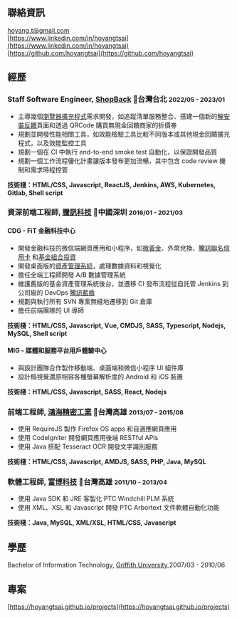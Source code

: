 ## 聯絡資訊

<i class="fas fa-envelope-square fa-lg"></i> [hoyang.t@gmail.com](mailto:hoyang.t@gmail.com)<br/>
<i class="fab fa-linkedin fa-lg"></i> [https://www.linkedin.com/in/hoyangtsai](https://www.linkedin.com/in/hoyangtsai)<br/>
<i class="fab fa-github-square fa-lg"></i> [https://github.com/hoyangtsai](https://github.com/hoyangtsai)<br/>

## 經歷

### Staff Software Engineer, <a href="https://corporate.shopback.com" target="_blank">ShopBack</a> 📍台灣台北 <small><time class="term">2022/05 - 2023/01</time></small>

- 主導幾個[瀏覽器擴充程式](https://chrome.google.com/webstore/detail/shopback-button-cashback/djjjmdgomejlopjnccoejdhgjmiappap)需求開發，如追蹤清單服務整合、搭建一個新的[解安裝反饋](https://www.shopback.com/uninstall)頁面和透過 QRCode 購買無現金回饋商家的折價券
- 規劃並開發性能相關工具，如效能檢驗工具比較不同版本或其他現金回饋擴充程式，以及效能監控工具
- 規劃一個在 CI 中執行 end-to-end smoke test 自動化，以保證開發品質
- 規劃一個工作流程優化計畫讓版本發布更加流暢，其中包含 code review 機制和需求時程控管

<b>技術棧：HTML/CSS, Javascript, ReactJS, Jenkins, AWS, Kubernetes, Gitlab, Shell script</b>

### 資深前端工程師, <a href="https://www.tencent.com" target="_blank">騰訊科技</a> 📍中國深圳 <small><time class="term">2016/01 - 2021/03</time></small>

#### CDG - FiT 金融科技中心

- 開發金融科技的微信端網頁應用和小程序，如[微黃金](https://hoyangtsai.github.io/projects/#gold-investment)、外幣兌換、[騰訊聯名信用卡](https://hoyangtsai.github.io/projects/#tencent-co-branded-credit-card) 和[基金組合投資](https://hoyangtsai.github.io/projects/#fund-portfolio-investment)
- 開發桌面版的[資產管理系統](https://hoyangtsai.github.io/projects/#fund-asset-management-system)，處理數據資料和視覺化
- 擔任全端工程師開發 A/B 數據管理系統
- 維護舊版的基金資產管理系統後台，並遷移 CI 發布流程從自託管 Jenkins 到公司級的 DevOps [騰訊藍盾](https://github.com/Tencent/bk-ci)
- 規劃與執行所有 SVN 專案無縫地遷移到 Git 倉庫
- 擔任前端團隊的 UI 導師

<b>技術棧：HTML/CSS, Javascript, Vue, CMDJS, SASS, Typescript, Nodejs, MySQL, Shell script</b>

#### MIG - 媒體和服務平台用戶體驗中心

- 與設計團隊合作製作移動端、桌面端和微信小程序 UI 組件庫
- 設計稿視覺還原相容各種螢幕解析度的 Android 和 iOS 裝置

<b>技術棧：HTML/CSS, Javascript, SASS, React, Nodejs</b>

### 前端工程師, <a href="https://www.foxconn.com" target="_blank">鴻海精密工業</a> 📍台灣高雄 <small><time class="term">2013/07 - 2015/08</time></small>

- 使用 RequireJS 製作 Firefox OS apps 和自適應網頁應用
- 使用 CodeIgniter 開發網頁應用後端 RESTful APIs
- 使用 Java 搭配 Tesseract OCR 開發文字識別服務

<b>技術棧：HTML/CSS, Javascript, AMDJS, SASS, PHP, Java, MySQL</b>

### 軟體工程師, <a href="http://www.hismax.com.tw" target="_blank">富博科技</a> 📍台灣高雄 <small><time class="term">2011/10 - 2013/04</time></small>

- 使用 Java SDK 和 JRE 客製化 PTC Windchill PLM 系統
- 使用 XML、XSL 和 Javascript 開發 PTC Arbortext 文件軟體自動化功能

<b>技術棧：Java, MySQL, XML/XSL, HTML/CSS, Javascript</b>

## 學歷

<i class="fas fa-graduation-cap fa-log"></i> Bachelor of Information Technology, <a href="https://www.griffith.edu.au" target="_blank">Griffith University </a> <time class="term">2007/03 - 2010/06</time>

## 專案

[https://hoyangtsai.github.io/projects](https://hoyangtsai.github.io/projects)

